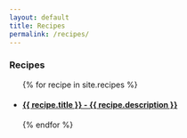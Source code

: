 ```yaml
---
layout: default
title: Recipes
permalink: /recipes/
---
```


### Recipes

<ul class="post-list">
  {% for recipe in site.recipes %}
  <li>
    <h4>
      <a class="post-link" href="{{ recipe.url | prepend: site.baseurl }}"
        >{{ recipe.title }} - {{ recipe.description }}</a
      >
    </h4>
  </li>
  {% endfor %}
</ul>